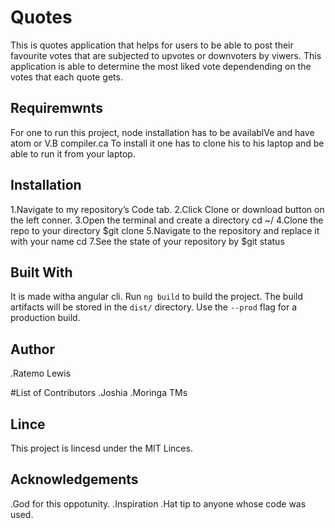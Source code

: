# Quotes

This is quotes application that helps for users to be able to post their favourite votes that are subjected to upvotes or downvoters by viwers. This application is able to determine the most liked vote dependending on the votes that each quote gets.

## Requiremwnts
For one to run this project, node installation has to be availablVe and have atom or V.B compiler.ca To install it one has to clone his to his laptop and be able to run it from your laptop.

## Installation

1.Navigate to my repository’s Code tab.
2.Click Clone or download button on the left conner.
3.Open the terminal and create a directory cd ~/
4.Clone the repo to your directory $git clone <URL>
5.Navigate to the repository and replace it with your name  cd <REPOSITORY-NAME>
7.See the state of your repository by $git status

## Built With
It is made witha angular cli.
Run `ng build` to build the project. The build artifacts will be stored in the `dist/` directory. Use the `--prod` flag for a production build.

## Author
.Ratemo Lewis

#List of Contributors
.Joshia 
.Moringa TMs

## Lince
This project is lincesd under the MIT Linces.


## Acknowledgements
.God for this oppotunity.
.Inspiration 
.Hat tip to anyone whose code was used.



